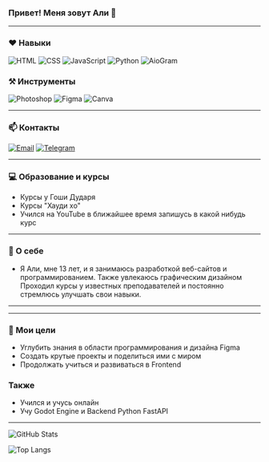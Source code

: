 ### Привет! Меня зовут Али 👋

---
### ❤️ Навыки 
![HTML](https://img.shields.io/badge/HTML-E34F26?style=for-the-badge&logo=html5&logoColor=white)
![CSS](https://img.shields.io/badge/CSS-1572B6?style=for-the-badge&logo=css3&logoColor=white)
![JavaScript](https://img.shields.io/badge/JavaScript-F7DF1E?style=for-the-badge&logo=javascript&logoColor=black)
![Python](https://img.shields.io/badge/Python-3776AB?style=for-the-badge&logo=python&logoColor=white)
![AioGram](https://img.shields.io/badge/AioGram-181717?style=for-the-badge&logo=python&logoColor=white)
### ⚒️ Инструменты 
![Photoshop](https://img.shields.io/badge/Photoshop-31A8FF?style=for-the-badge&logo=adobe-photoshop&logoColor=white)
![Figma](https://img.shields.io/badge/Figma-F24E1E?style=for-the-badge&logo=figma&logoColor=white)
![Canva](https://img.shields.io/badge/Canva-00C4CC?style=for-the-badge&logo=canva&logoColor=white)

---

### 📫 Контакты

[![Email](https://img.shields.io/badge/Email-D14836?style=for-the-badge&logo=gmail&logoColor=white)](mailto:alibekbakibaev6@gmail.com)
[![Telegram](https://img.shields.io/badge/Telegram-2CA5E0?style=for-the-badge&logo=telegram&logoColor=white)](https://t.me/PythonA)

---

### 💻 Образование и курсы

- Курсы у Гоши Дударя
- Курсы "Хауди хо"
- Учился на YouTube в ближайшее время запишусь в какой нибудь курс

---

### 🚀 О себе

- Я Али, мне 13 лет, и я занимаюсь разработкой веб-сайтов и программированием. Также увлекаюсь графическим дизайном
Проходил курсы у известных преподавателей и постоянно стремлюсь улучшать свои навыки.
---

---

### 🌱 Мои цели

- Углубить знания в области программирования и дизайна Figma
- Создать крутые проекты и поделиться ими с миром 
- Продолжать учиться и развиваться в Frontend

### Также
- Учился и учусь онлайн
- Учу Godot Engine и Backend Python FastAPI
---

![GitHub Stats](https://github-readme-stats.vercel.app/api?username=YaArmesha&show_icons=true&theme=radical)

![Top Langs](https://github-readme-stats.vercel.app/api/top-langs/?username=YaArmesha&layout=compact&theme=radical)
